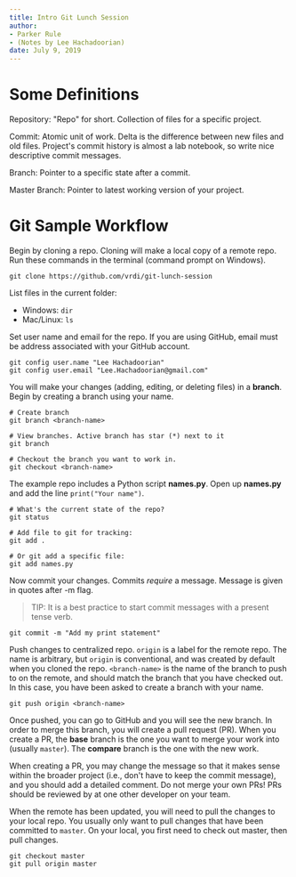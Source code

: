 ```yaml
---
title: Intro Git Lunch Session
author: 
- Parker Rule
- (Notes by Lee Hachadoorian)
date: July 9, 2019
---
```


# Some Definitions

Repository: "Repo" for short. Collection of files for a specific project.

Commit: Atomic unit of work. Delta is the difference between new files and old files. Project's commit history is almost a lab notebook, so write nice descriptive commit messages.

Branch: Pointer to a specific state after a commit.

Master Branch: Pointer to latest working version of your project.

# Git Sample Workflow

Begin by cloning a repo. Cloning will make a local copy of a remote repo. Run these commands in the terminal (command prompt on Windows).

```
git clone https://github.com/vrdi/git-lunch-session
```

List files in the current folder:

* Windows: `dir`
* Mac/Linux: `ls`

Set user name and email for the repo. If you are using GitHub, email must be address associated with your GitHub account.

```
git config user.name "Lee Hachadoorian"
git config user.email "Lee.Hachadoorian@gmail.com"
```

You will make your changes (adding, editing, or deleting files) in a **branch**. Begin by creating a branch using your name.

```
# Create branch
git branch <branch-name>

# View branches. Active branch has star (*) next to it
git branch

# Checkout the branch you want to work in.
git checkout <branch-name>
```

The example repo includes a Python script **names.py**. Open up **names.py** and add the line `print("Your name")`.


```
# What's the current state of the repo?
git status

# Add file to git for tracking:
git add .

# Or git add a specific file:
git add names.py
```

Now commit your changes. Commits *require* a message. Message is given in quotes after -m flag.

> TIP: It is a best practice to start commit messages with a present tense verb.

```
git commit -m "Add my print statement"
```

Push changes to centralized repo. `origin` is a label for the remote repo. The name is arbitrary, but `origin` is conventional, and was created by default when you cloned the repo. `<branch-name>` is the name of the branch to push to on the remote, and should match the branch that you have checked out. In this case, you have been asked to create a branch with your name.


```
git push origin <branch-name>
```

Once pushed, you can go to GitHub and you will see the new branch. In order to merge this branch, you will create a pull request (PR). When you create a PR, the **base** branch is the one you want to merge your work into (usually `master`). The **compare** branch is the one with the new work.

When creating a PR, you may change the message so that it makes sense within the broader project (i.e., don't have to keep the commit message), and you should add a detailed comment. Do not merge your own PRs! PRs should be reviewed by at one other developer on your team.

When the remote has been updated, you will need to pull the changes to your local repo. You usually only want to pull changes that have been committed to `master`. On your local, you first need to check out master, then pull changes.

```
git checkout master
git pull origin master
```

